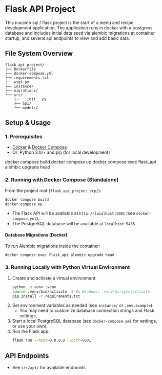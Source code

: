 
# Flask API Project

This nucamp sql / flask project is the start of a menu and recipe development application.
The application runs in docker with a postgress database and includes initial data seed via
alembic migrations at container startup, and several api endpoints to view and add basic data.

## File System Overview

```
flask_api_project/
├── Dockerfile
├── docker-compose.yml
├── requirements.txt
├── wsgi.py
├── instance/
├── migrations/
└── src/
    ├── __init__.py
    ├── api/
    └── models/
```

## Setup & Usage

### 1. Prerequisites
- [Docker](https://www.docker.com/) & [Docker Compose](https://docs.docker.com/compose/)
- Or: Python 3.10+ and pip (for local development)

docker compose build
docker compose up
docker compose exec flask_api alembic upgrade head

### 2. Running with Docker Compose (Standalone)

From the project root (`flask_api_project_erp/`):

```bash
docker compose build
docker compose up
```

- The Flask API will be available at `http://localhost:5001` (see `docker-compose.yml`).
- The PostgreSQL database will be available at `localhost:5435`.

#### Database Migrations (Docker)
To run Alembic migrations inside the container:
```bash
docker compose exec flask_api alembic upgrade head
```

### 3. Running Locally with Python Virtual Environment

1. Create and activate a virtual environment:
   ```bash
   python -m venv .venv
   source .venv/bin/activate  # On Windows: .venv\Scripts\activate
   pip install -r requirements.txt
   ```
2. Set environment variables as needed (see `instance/` or `.env.example`).
   - You may need to customize database connection strings and Flask settings.
3. Start a local PostgreSQL database (see `docker-compose.yml` for settings, or use your own).
4. Run the Flask app:
   ```bash
   flask run --host=0.0.0.0 --port=5001
   ```

## API Endpoints
- See `src/api/` for available endpoints

